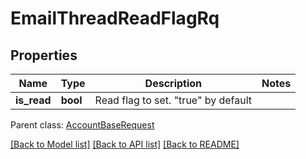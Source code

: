 # EmailThreadReadFlagRq

## Properties
Name | Type | Description | Notes
------------ | ------------- | ------------- | -------------
**is_read** | **bool** | Read flag to set. \"true\" by default | 

 Parent class: [AccountBaseRequest](AccountBaseRequest.md)

[[Back to Model list]](README.md#documentation-for-models) [[Back to API list]](README.md#documentation-for-api-endpoints) [[Back to README]](README.md)


